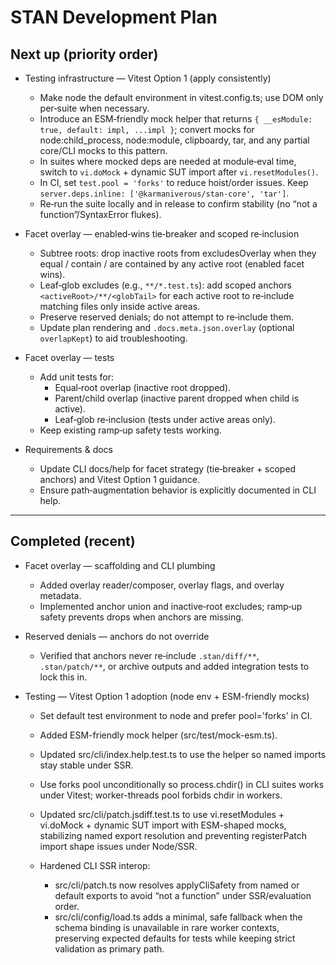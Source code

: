 # STAN Development Plan

## Next up (priority order)

- Testing infrastructure — Vitest Option 1 (apply consistently)
  - Make node the default environment in vitest.config.ts; use DOM only per‑suite when necessary.
  - Introduce an ESM‑friendly mock helper that returns `{ __esModule: true, default: impl, ...impl }`; convert mocks for node:child_process, node:module, clipboardy, tar, and any partial core/CLI mocks to this pattern.
  - In suites where mocked deps are needed at module‑eval time, switch to `vi.doMock` + dynamic SUT import after `vi.resetModules()`.
  - In CI, set `test.pool = 'forks'` to reduce hoist/order issues. Keep `server.deps.inline: ['@karmaniverous/stan-core', 'tar']`.
  - Re‑run the suite locally and in release to confirm stability (no “not a function”/SyntaxError flukes).

- Facet overlay — enabled‑wins tie‑breaker and scoped re‑inclusion
  - Subtree roots: drop inactive roots from excludesOverlay when they equal / contain / are contained by any active root (enabled facet wins).
  - Leaf‑glob excludes (e.g., `**/*.test.ts`): add scoped anchors `<activeRoot>/**/<globTail>` for each active root to re‑include matching files only inside active areas.
  - Preserve reserved denials; do not attempt to re‑include them.
  - Update plan rendering and `.docs.meta.json.overlay` (optional `overlapKept`) to aid troubleshooting.

- Facet overlay — tests
  - Add unit tests for:
    - Equal‑root overlap (inactive root dropped).
    - Parent/child overlap (inactive parent dropped when child is active).
    - Leaf‑glob re‑inclusion (tests under active areas only).
  - Keep existing ramp‑up safety tests working.

- Requirements & docs
  - Update CLI docs/help for facet strategy (tie‑breaker + scoped anchors) and Vitest Option 1 guidance.
  - Ensure path‑augmentation behavior is explicitly documented in CLI help.

---

## Completed (recent)

- Facet overlay — scaffolding and CLI plumbing
  - Added overlay reader/composer, overlay flags, and overlay metadata.
  - Implemented anchor union and inactive‑root excludes; ramp‑up safety prevents drops when anchors are missing.

- Reserved denials — anchors do not override
  - Verified that anchors never re‑include `.stan/diff/**`, `.stan/patch/**`, or archive outputs and added integration tests to lock this in.

- Testing — Vitest Option 1 adoption (node env + ESM-friendly mocks)
  - Set default test environment to node and prefer pool='forks' in CI.
  - Added ESM-friendly mock helper (src/test/mock-esm.ts).
  - Updated src/cli/index.help.test.ts to use the helper so named imports stay stable under SSR.
  - Use forks pool unconditionally so process.chdir() in CLI suites works under Vitest; worker-threads pool forbids chdir in workers.

  - Updated src/cli/patch.jsdiff.test.ts to use vi.resetModules + vi.doMock + dynamic SUT import with ESM-shaped mocks, stabilizing named export resolution and preventing registerPatch import shape issues under Node/SSR.
  - Hardened CLI SSR interop:
    - src/cli/patch.ts now resolves applyCliSafety from named or default exports to avoid “not a function” under SSR/evaluation order.
    - src/cli/config/load.ts adds a minimal, safe fallback when the schema binding is unavailable in rare worker contexts, preserving expected defaults for tests while keeping strict validation as primary path.